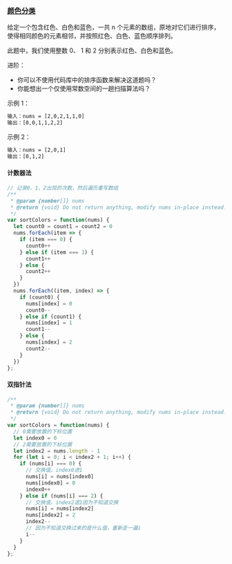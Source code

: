### [颜色分类](https://leetcode-cn.com/problems/sort-colors/)

给定一个包含红色、白色和蓝色，一共 n 个元素的数组，原地对它们进行排序，使得相同颜色的元素相邻，并按照红色、白色、蓝色顺序排列。

此题中，我们使用整数 0、 1 和 2 分别表示红色、白色和蓝色。

进阶：

- 你可以不使用代码库中的排序函数来解决这道题吗？
- 你能想出一个仅使用常数空间的一趟扫描算法吗？

示例 1：
```html
输入：nums = [2,0,2,1,1,0]
输出：[0,0,1,1,2,2]
```
示例 2：
```html
输入：nums = [2,0,1]
输出：[0,1,2]
```

#### 计数器法
```javascript
// 记录0、1、2出现的次数，然后遍历重写数组
/**
 * @param {number[]} nums
 * @return {void} Do not return anything, modify nums in-place instead.
 */
var sortColors = function(nums) {
  let count0 = count1 = count2 = 0
  nums.forEach(item => {
    if (item === 0) {
      count0++
    } else if (item === 1) {
      count1++
    } else {
      count2++
    }
  })
  nums.forEach((item, index) => {
    if (count0) {
      nums[index] = 0
      count0--
    } else if (count1) {
      nums[index] = 1
      count1--
    } else {
      nums[index] = 2
      count2--
    }
  })
};
```

#### 双指针法
```javascript
/**
 * @param {number[]} nums
 * @return {void} Do not return anything, modify nums in-place instead.
 */
var sortColors = function(nums) {
  // 0需要放置的下标位置
  let index0 = 0
  // 2需要放置的下标位置
  let index2 = nums.length - 1
  for (let i = 0; i < index2 + 1; i++) {
    if (nums[i] === 0) {
      // 交换值，index0进1
      nums[i] = nums[index0]
      nums[index0] = 0
      index0++
    } else if (nums[i] === 2) {
      // 交换值，index2退1因为不知道交换
      nums[i] = nums[index2]
      nums[index2] = 2
      index2--
      // 因为不知道交换过来的是什么值，重新走一遍i
      i--
    }
  }
};
```
